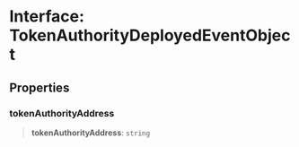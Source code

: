 # Interface: TokenAuthorityDeployedEventObject

## Properties

### tokenAuthorityAddress

> **tokenAuthorityAddress**: `string`
